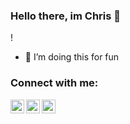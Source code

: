 ### Hello there, im Chris 👋
!
- 🌱 I’m doing this for fun

### Connect with me:

[<img align="left" alt="codeSTACKr | YouTube" width="22px" src="https://cdn.jsdelivr.net/npm/simple-icons@v3/icons/youtube.svg" />][youtube]
[<img align="left" alt="codeSTACKr | Twitter" width="22px" src="https://cdn.jsdelivr.net/npm/simple-icons@v3/icons/twitter.svg" />][twitter]
[<img align="left" alt="codeSTACKr | Instagram" width="22px" src="https://cdn.jsdelivr.net/npm/simple-icons@v3/icons/instagram.svg" />][instagram]

<br />

[twitter]: https://twitter.com/chrxs1441
[youtube]: https://www.youtube.com/channel/UCHfnUp55CpS-O3yp3PEU0LA
[instagram]: https://instagram.com/chris.von.christian
